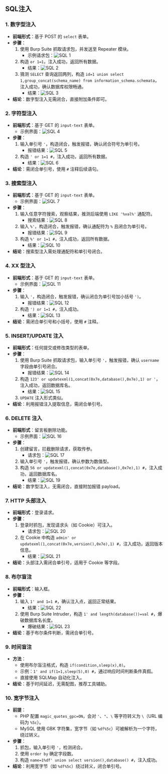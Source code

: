 ## SQL注入

### 1. 数字型注入
- **前端形式**：基于 POST 的 `select` 表单。
- **步骤**：
  1. 使用 Burp Suite 抓取请求包，并发送至 Repeater 模块。
     - 示例请求包：![SQL 1](/pikachu/images/sql1.jpeg)
  2. 构造 `or 1=1`，注入成功，返回所有数据。
     - 结果：![SQL 2](/pikachu/images/sql2.png)
  3. 猜测 `SELECT` 查询返回两列，构造 `id=1 union select 1,group_concat(schema_name) from information_schema.schemata`，注入成功，确认数据库权限畅通。
     - 结果：![SQL 3](/pikachu/images/sql3.png)
- **结论**：数字型注入无需闭合，直接附加条件即可。

### 2. 字符型注入
- **前端形式**：基于 GET 的 `input-text` 表单。
  - 示例界面：![SQL 4](/pikachu/images/sql5.png)
- **步骤**：
  1. 输入单引号 `'`，构造闭合，触发报错，确认闭合符号为单引号。
     - 报错结果：![SQL 5](/pikachu/images/sql6.png)
  2. 构造 `' or 1=1 #`，注入成功，返回所有数据。
     - 结果：![SQL 6](/pikachu/images/sql7.png)
- **结论**：需闭合单引号，使用 `#` 注释后续语句。

### 3. 搜索型注入
- **前端形式**：基于 GET 的 `input-text` 表单。
  - 示例界面：![SQL 7](/pikachu/images/sql8.png)
- **步骤**：
  1. 输入任意字符搜索，观察结果，推测后端使用 `LIKE '%val%'` 通配符。
     - 搜索结果：![SQL 8](/pikachu/images/sql9.png)
  2. 输入 `%'`，构造闭合，触发报错，确认通配符为 `%` 且闭合为单引号。
     - 报错结果：![SQL 9](/pikachu/images/sql10.png)
  3. 构造 `%' or 1=1 #`，注入成功，返回所有数据。
     - 结果：![SQL 10](/pikachu/images/sql11.png)
- **结论**：搜索型注入需处理通配符和单引号闭合。

### 4. XX 型注入
- **前端形式**：基于 GET 的 `input-text` 表单。
  - 示例界面：![SQL 11](/pikachu/images/sql12.png)
- **步骤**：
  1. 输入 `'`，构造闭合，触发报错，确认闭合为单引号加小括号 `')`。
     - 报错结果：![SQL 12](/pikachu/images/sql13.png)
  2. 构造 `') or 1=1 #`，注入成功。
     - 结果：![SQL 13](/pikachu/images/sql14.png)
- **结论**：需闭合单引号和小括号，使用 `#` 注释。

### 5. INSERT/UPDATE 注入
- **前端形式**：任何提交或修改类型的表单。
- **步骤**：
  1. 使用 Burp Suite 抓取请求包，输入单引号 `'`，触发报错，确认 `username` 字段由单引号闭合。
     - 报错结果：![SQL 14](/pikachu/images/sql15.png)
  2. 构造 `123' or updatexml(1,concat(0x7e,database(),0x7e),1) or '`，注入成功，返回数据库名。
     - 结果：![SQL 15](/pikachu/images/sql16.png)
  3. `UPDATE` 注入形式类似。
- **结论**：利用报错注入提取信息，需闭合单引号。

### 6. DELETE 注入
- **前端形式**：留言板删除功能。
  - 示例界面：![SQL 16](/pikachu/images/sql17.png)
- **步骤**：
  1. 创建留言，拦截删除请求，获取传参。
     - 请求包：![SQL 17](/pikachu/images/sql18.png)
  2. 输入单引号 `'`，触发报错，确认参数为数值型。
  3. 构造 `56 or updatexml(1,concat(0x7e,database(),0x7e),1) #`，注入成功，返回数据库名。
     - 结果：![SQL 19](/pikachu/images/sql20.png)
- **结论**：数字型注入，无需闭合，直接附加报错 payload。

### 7. HTTP 头部注入
- **前端形式**：登录请求。
- **步骤**：
  1. 登录时抓包，发现请求头（如 Cookie）可注入。
     - 请求包：![SQL 20](/pikachu/images/sql21.png)
  2. 在 Cookie 中构造 `admin' or updatexml(1,concat(0x7e,version(),0x7e),1) #`，注入成功，返回版本信息。
     - 结果：![SQL 21](/pikachu/images/sql22.png)
- **结论**：头部注入需闭合单引号，适用于 Cookie 等字段。

### 8. 布尔盲注
- **前端形式**：输入框。
- **步骤**：
  1. 输入 `1' and 1=1 #`，确认注入点，返回正常结果。
     - 结果：![SQL 22](/pikachu/images/sql23.png)
  2. 使用 Burp Suite Intruder，构造 `1' and length(database())=val #`，爆破数据库名长度。
     - 爆破结果：![SQL 23](/pikachu/images/sql24.png)
- **结论**：基于布尔条件判断，需闭合单引号。

### 9. 时间盲注
- **方法**：
  - 使用布尔盲注格式，构造 `if(condition,sleep(x),0)`。
  - 示例：`1' and if(1=1,sleep(5),0) #`，通过响应时间判断条件真假。
  - 直接使用 SQLMap 自动化注入。
- **结论**：基于时间延迟，无需配图，推荐工具辅助。

### 10. 宽字节注入
- **前提**：
  - PHP 配置 `magic_quotes_gpc=ON`，会对 `'`、`"`、`\` 等字符转义为 `\`（URL 编码为 `%5c`）。
  - MySQL 使用 GBK 字符集，宽字节（如 `%df%5c`）可被解析为一个字符，绕过转义。
- **步骤**：
  1. 抓包，输入单引号 `'`，检测闭合。
  2. 使用 `order by` 确定字段数。
  3. 构造 `name=1%df' union select version(),database() #`，注入成功。
- **结论**：利用宽字节（如 `%df%5c`）绕过转义，闭合单引号。